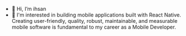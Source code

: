 - 👋 Hi, I’m ihsan
- 👀 I'm interested in building mobile applications built with React Native. 
Creating user-friendly, quality, robust, maintainable, and measurable mobile software is fundamental to my career as a Mobile Developer.
<!---
ihsanktmr/ihsanktmr is a ✨ special ✨ repository because its `README.md` (this file) appears on your GitHub profile.
You can click the Preview link to take a look at your changes.
--->
